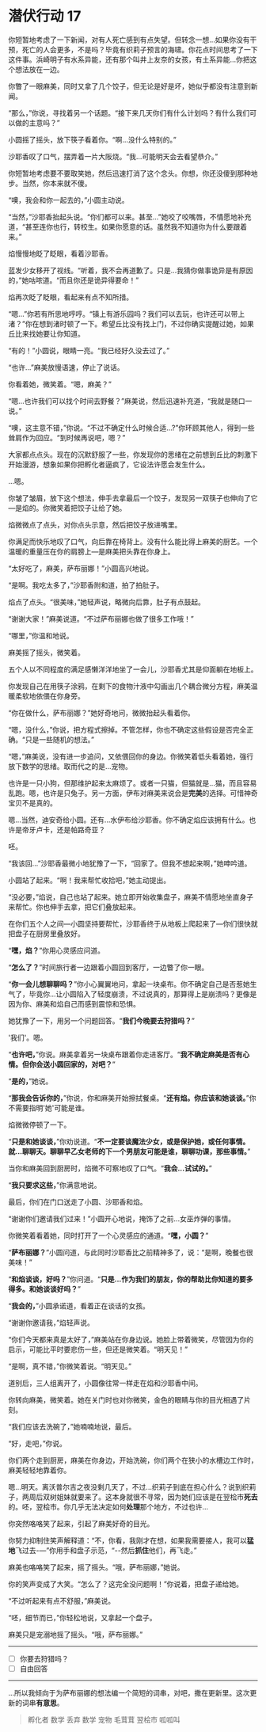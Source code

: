 # 潜伏行动 17

你短暂地考虑了一下新闻，对有人死亡感到有点失望。但转念一想...如果你没有干预，死亡的人会更多，不是吗？毕竟有织莉子预言的海啸。你花点时间思考了一下这件事。浜崎明子有水系异能，还有那个叫井上友奈的女孩，有土系异能...你把这个想法放在一边。

你瞥了一眼麻美，同时又拿了几个饺子，但无论是好是坏，她似乎都没有注意到新闻。

“那么，”你说，寻找着另一个话题。“接下来几天你们有什么计划吗？有什么我们可以做的主意吗？”

小圆摇了摇头，放下筷子看着你。“啊...没什么特别的。”

沙耶香叹了口气，摆弄着一片大阪烧。“我...可能明天会去看望恭介。”

你短暂地考虑要不要取笑她，然后迅速打消了这个念头。你想，你还没傻到那种地步。当然，你本来就不傻。

“噢，我会和你一起去的，”小圆主动说。

“当然，”沙耶香抬起头说。“你们都可以来。甚至...”她咬了咬嘴唇，不情愿地补充道，“甚至连你也行，转校生。如果你愿意的话。虽然我不知道你为什么要跟着来。”

焰慢慢地眨了眨眼，看着沙耶香。

蓝发少女移开了视线。“听着，我不会再道歉了。只是...我猜你做事诡异是有原因的，”她咕哝道。“而且你还是诡异得要命！”

焰再次眨了眨眼，看起来有点不知所措。

“嗯...”你若有所思地哼哼。“镇上有游乐园吗？我们可以去玩，也许还可以带上渚？”你在想到渚时顿了一下。希望丘比没有找上门，不过你确实提醒过她，如果丘比来找她要让你知道。

“有的！”小圆说，眼睛一亮。“我已经好久没去过了。”

“也许...”麻美放慢语速，停止了说话。

你看着她，微笑着。“嗯，麻美？”

“嗯...也许我们可以找个时间去野餐？”麻美说，然后迅速补充道，“我就是随口一说。”

“噢，这主意不错，”你说。“不过不确定什么时候合适...?”你环顾其他人，得到一些耸肩作为回应。“到时候再说吧，嗯？”

大家都点点头。现在的沉默舒服了一些，你发现你的思绪在之前想到丘比的刺激下开始漫游，想象如果你把孵化者逼疯了，它设法许愿会发生什么。

...嗯。

你皱了皱眉，放下这个想法，伸手去拿最后一个饺子，发现另一双筷子也伸向了它—是焰的。你微笑着把饺子让给了她。

焰微微点了点头，对你点头示意，然后把饺子放进嘴里。

你满足而快乐地叹了口气，向后靠在椅背上。没有什么能比得上麻美的厨艺。一个温暖的重量压在你的肩膀上—是麻美把头靠在你身上。

“太好吃了，麻美，萨布丽娜！”小圆高兴地说。

“是啊。我吃太多了，”沙耶香附和道，拍了拍肚子。

焰点了点头。“很美味，”她轻声说，略微向后靠，肚子有点鼓起。

“谢谢大家！”麻美说道。“不过萨布丽娜也做了很多工作哦！”

“哪里，”你温和地说。

麻美摇了摇头，微笑着。

五个人以不同程度的满足感懒洋洋地坐了一会儿，沙耶香尤其是仰面躺在地板上。

你发现自己在用筷子涂鸦，在剩下的食物汁液中勾画出几个耦合微分方程，麻美温暖柔软地依偎在你身旁。

“你在做什么，萨布丽娜？”她好奇地问，微微抬起头看着你。

“嗯，没什么，”你说，把方程式擦掉。不管怎样，你也不确定这些假设是否完全正确。“只是一些随机的想法。”

“嗯，”麻美说，没有进一步追问，又依偎回你的身边。你微笑着低头看着她，强行放下数学的思绪。取而代之的是...宠物。

也许是一只小狗，但那维护起来太麻烦了。或者一只猫，但猫就是...猫，而且容易乱跑。嗯，也许是只兔子。另一方面，伊布对麻美来说会是**完美**的选择。可惜神奇宝贝不是真的。

嗯...当然，迪安奇给小圆。还有...水伊布给沙耶香。你不确定焰应该拥有什么。也许是帝牙卢卡，还是帕路奇亚？

呸。

“我该回...”沙耶香最微小地犹豫了一下，“回家了。但我不想起来啊，”她呻吟道。

小圆站了起来。“啊！我来帮忙收拾吧，”她主动提出。

“没必要，”焰说，自己也站了起来。她立即开始收集盘子，麻美不情愿地坐直身子来帮忙。你也伸手去拿，把它们叠放起来。

在你们五个人之间—小圆坚持要帮忙，沙耶香终于从地板上爬起来了—你们很快就把盘子在厨房里叠放好。

“**嘿，焰？**”你用心灵感应问道。

“**怎么了？**”时间旅行者一边跟着小圆回到客厅，一边瞥了你一眼。

“**你一会儿想聊聊吗？**”你小心翼翼地问，拿起一块桌布。你不确定自己是否惹她生气了，毕竟你...让小圆陷入了轻度崩溃，不过说真的，那算得上是崩溃吗？更像是因为你、麻美和焰自己而感到震惊和恐惧。

她犹豫了一下，用另一个问题回答。“**我们今晚要去狩猎吗？**”

'我们'。嗯。

“**也许吧，**”你说。麻美拿着另一块桌布跟着你走进客厅。“**我不确定麻美是否有心情。但你会送小圆回家的，对吧？**”

“**是的，**”她说。

“**那我会告诉你的，**”你说，你和麻美开始擦拭餐桌。“**还有焰。你应该和她谈谈。**”你不需要指明'她'可能是谁。

焰微微停顿了一下。

“**只是和她谈谈，**”你劝说道。“**不一定要谈魔法少女，或是保护她，或任何事情。就...聊聊天。聊聊早乙女老师的下一个男朋友可能是谁，聊聊功课，那些事情。**”

当你和麻美回到厨房时，焰微不可察地叹了口气。“**我会...试试的。**”

“**我只要求这些，**”你满意地说。

最后，你们在门口送走了小圆、沙耶香和焰。

“谢谢你们邀请我们过来！”小圆开心地说，掩饰了之前...女巫炸弹的事情。

你微笑着看着她，同时打开了一个心灵感应的通道。“**嘿，小圆？**”

“**萨布丽娜？**”小圆问道，与此同时沙耶香比之前精神多了，说：“是啊，晚餐也很美味！”

“**和焰谈谈，好吗？**”你问道。“**只是...作为我们的朋友，你的帮助比你知道的要多得多。和她谈谈好吗？**”

“**我会的，**”小圆承诺道，看着正在谈话的女孩。

“谢谢你邀请我，”焰轻声说。

“你们今天都来真是太好了，”麻美站在你身边说。她脸上带着微笑，尽管因为你的启示，可能比平时要悲伤一些，但还是微笑着。“明天见！”

“是啊，真不错，”你微笑着说。“明天见。”

道别后，三人组离开了，小圆像往常一样走在焰和沙耶香中间。

你转向麻美，微笑着。她在关门时也对你微笑，金色的眼睛与你的目光相遇了片刻。

“我们应该去洗碗了，”她喃喃地说，最后。

“好，走吧，”你说。

你们两个走到厨房，麻美在你身边，开始洗碗，你们两个在狭小的水槽边工作时，麻美轻轻地靠着你。

嗯...明天。离沃普尔吉之夜没剩几天了，不过...织莉子到底在担心什么？说到织莉子，两周后双树姐妹就要来了。这本身就很不寻常，因为她们应该是在翌桧市**死去**的。呸，翌桧市。你几乎无法决定如何**处理**那个地方，不过也许...

你突然咯咯笑了起来，引起了麻美好奇的目光。

你努力抑制住笑声解释道：“不，你看，我刚才在想，如果我需要接人，我可以**猛地**飞过去-—”你用手和盘子示范，“--然后**抓住**他们，再飞走。”

麻美也咯咯笑了起来，摇了摇头。“哦，萨布丽娜，”她说。

你的笑声变成了大笑。“怎么了？这完全没问题啊！”你说着，把盘子递给她。

“不过听起来有点不舒服，”麻美说。

“呸，细节而已，”你轻松地说，又拿起一个盘子。

麻美只是宠溺地摇了摇头。“哦，萨布丽娜。”

---

- [ ] 你要去狩猎吗？
- [ ] 自由回答

---

...所以我倾向于为萨布丽娜的想法编一个简短的词串，对吧，撒在更新里。这次更新的词串**有意思**。

> 孵化者 数学 丢弃 数学 宠物 毛茸茸 翌桧市 呱呱叫
